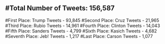 #Total Number of Tweets: 156,587 
---
#First Place: Trump Tweets - 93,845
#Second Place: Cruz Tweets - 21,965
#Third Place: Rubio Tweets - 14,961
#Fourth Place: Clinton Tweets - 14,043
#Fifth Place: Sanders Tweets - 4,799
#Sixth Place: Kasich Tweets - 4,682
#Seventh Place: Jeb! Tweets - 1,217
#Last Place: Carson Tweets - 1,077

